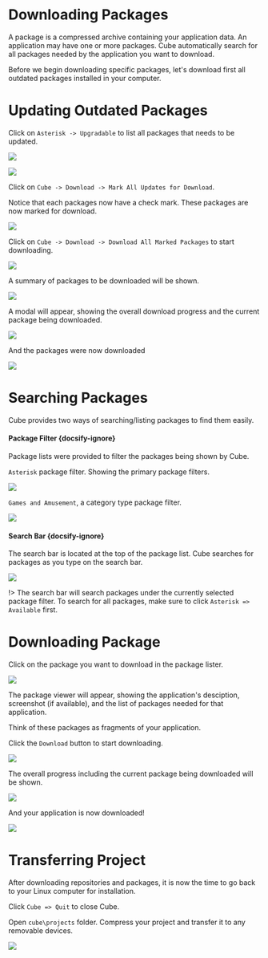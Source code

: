# Downloading Packages

A package is a compressed archive containing your application data. An application may have one or more packages. Cube automatically search for all packages needed by the application you want to download.

Before we begin downloading specific packages, let's download first all outdated packages installed in your computer.

# Updating Outdated Packages

Click on `Asterisk -> Upgradable` to list all packages that needs to be updated.

![](_media/img28.png)

![](_media/img29.png)

Click on `Cube -> Download -> Mark All Updates for Download`.

Notice that each packages now have a check mark. These packages are now marked for download.

![](_media/img30.png)

Click on `Cube -> Download -> Download All Marked Packages` to start downloading.

![](_media/img31.png)

A summary of packages to be downloaded will be shown.

![](_media/img32.png)

A modal will appear, showing the overall download progress and the current package being downloaded.

![](_media/img33.png)

And the packages were now downloaded

![](_media/img34.png)

# Searching Packages
Cube provides two ways of searching/listing packages to find them easily.

#### Package Filter {docsify-ignore}
Package lists were provided to filter the packages being shown by Cube. 

`Asterisk` package filter. Showing the primary package filters.

![](_media/img92.png)

`Games and Amusement`, a category type package filter.

![](_media/img91.png)

#### Search Bar {docsify-ignore}
The search bar is located at the top of the package list. Cube searches for packages as you type on the search bar.

![](_media/img35.png)

!> The search bar will search packages under the currently selected package filter. To search for all packages, make sure to click `Asterisk => Available` first.

# Downloading Package

Click on the package you want to download in the package lister.

![](_media/img35.png)

The package viewer will appear, showing the application's desciption, screenshot (if available), and the list of packages needed for that application.

Think of these packages as fragments of your application.

Click the `Download` button to start downloading.

![](_media/img36.png)

The overall progress including the current package being downloaded will be shown.

![](_media/img38.png)

And your application is now downloaded!

![](_media/img39.png)

# Transferring Project

After downloading repositories and packages, it is now the time to go back to your Linux computer for installation.

Click `Cube => Quit` to close Cube.

Open `cube\projects` folder. Compress your project and transfer it to any removable devices.

![](_media/img18.png)